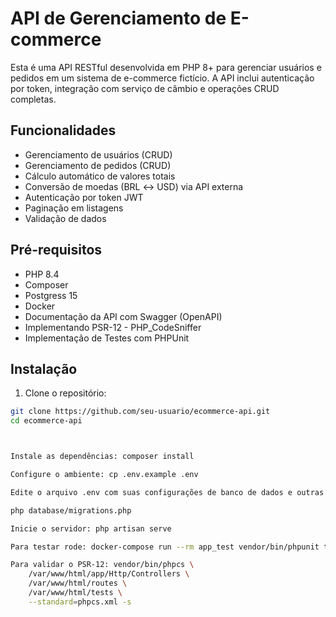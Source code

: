 # API de Gerenciamento de E-commerce

Esta é uma API RESTful desenvolvida em PHP 8+ para gerenciar usuários e pedidos em um sistema de e-commerce fictício. A API inclui autenticação por token, integração com serviço de câmbio e operações CRUD completas.

## Funcionalidades

- Gerenciamento de usuários (CRUD)
- Gerenciamento de pedidos (CRUD)
- Cálculo automático de valores totais
- Conversão de moedas (BRL ↔ USD) via API externa
- Autenticação por token JWT
- Paginação em listagens
- Validação de dados

## Pré-requisitos

- PHP 8.4
- Composer
- Postgress 15
- Docker
- Documentação da API com Swagger (OpenAPI)
- Implementando PSR-12 - PHP_CodeSniffer
- Implementação de Testes com PHPUnit

## Instalação

1. Clone o repositório:
```bash
git clone https://github.com/seu-usuario/ecommerce-api.git
cd ecommerce-api



Instale as dependências: composer install

Configure o ambiente: cp .env.example .env

Edite o arquivo .env com suas configurações de banco de dados e outras variáveis.

php database/migrations.php

Inicie o servidor: php artisan serve

Para testar rode: docker-compose run --rm app_test vendor/bin/phpunit tests

Para validar o PSR-12: vendor/bin/phpcs \
    /var/www/html/app/Http/Controllers \
    /var/www/html/routes \
    /var/www/html/tests \
    --standard=phpcs.xml -s
